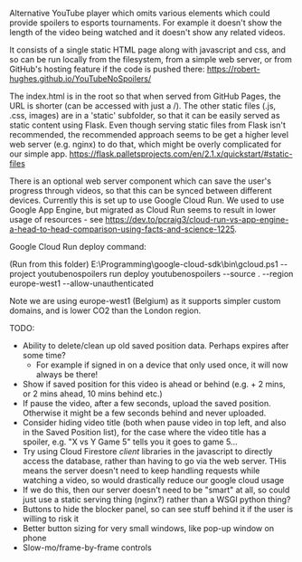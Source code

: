 Alternative YouTube player which omits various elements which could provide spoilers to esports tournaments.
For example it doesn't show the length of the video being watched and it doesn't show any related videos.

It consists of a single static HTML page along with javascript and css, and so can be run locally from the filesystem,
from a simple web server, or from GitHub's hosting feature if the code is pushed there: https://robert-hughes.github.io/YouTubeNoSpoilers/

The index.html is in the root so that when served from GitHub Pages, the URL is shorter (can be accessed with just a /). 
The other static files (.js, .css, images) are in a 'static' subfolder, so that it can be 
easily served as static content using Flask. Even though serving static files from Flask isn't recommended, the recommended
approach seems to be get a higher level web server (e.g. nginx) to do that, which might be overly
complicated for our simple app.
https://flask.palletsprojects.com/en/2.1.x/quickstart/#static-files

There is an optional web server component which can save the user's progress through videos, so that this can be 
synced between different devices. Currently this is set up to use Google Cloud Run. We used to use Google App Engine,
but migrated as Cloud Run seems to result in lower usage of resources - see
https://dev.to/pcraig3/cloud-run-vs-app-engine-a-head-to-head-comparison-using-facts-and-science-1225.

Google Cloud Run deploy command:

(Run from this folder)
E:\Programming\google-cloud-sdk\bin\gcloud.ps1 --project youtubenospoilers run deploy youtubenospoilers --source . --region europe-west1 --allow-unauthenticated

Note we are using europe-west1 (Belgium) as it supports simpler custom domains, and is lower CO2 than the London region.

TODO:

* Ability to delete/clean up old saved position data. Perhaps expires after some time?
   - For example if signed in on a device that only used once, it will now always be there!
* Show if saved position for this video is ahead or behind (e.g. + 2 mins, or 2 mins ahead, 10 mins behind etc.)
* If pause the video, after a few seconds, upload the saved position. Otherwise it might be a few seconds behind and never uploaded.
* Consider hiding video title (both when pause video in top left, and also in the Saved Position list), for the case where the video title
 has a spoiler, e.g. "X vs Y Game 5" tells you it goes to game 5...
* Try using Cloud Firestore _client_ libraries in the javascript to directly access the database, rather than having to go via the web server.
THis means the server doesn't need to keep handling requests while watching a video, so would drastically reduce our google cloud usage
* If we do this, then our server doesn't need to be "smart" at all, so could just use a static serving thing (nginx?) rather than a WSGI python thing?
* Buttons to hide the blocker panel, so can see stuff behind it if the user is willing to risk it
* Better button sizing for very small windows, like pop-up window on phone
* Slow-mo/frame-by-frame controls
